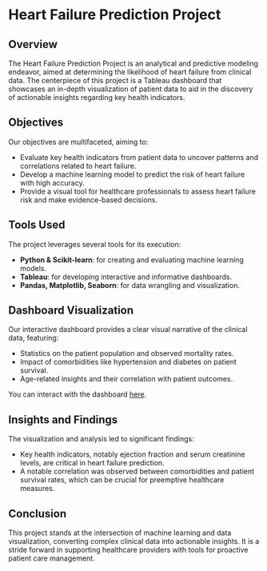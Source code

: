 # Heart Failure Prediction Project

## Overview
The Heart Failure Prediction Project is an analytical and predictive modeling endeavor, aimed at determining the likelihood of heart failure from clinical data. The centerpiece of this project is a Tableau dashboard that showcases an in-depth visualization of patient data to aid in the discovery of actionable insights regarding key health indicators.

## Objectives
Our objectives are multifaceted, aiming to:

- Evaluate key health indicators from patient data to uncover patterns and correlations related to heart failure.
- Develop a machine learning model to predict the risk of heart failure with high accuracy.
- Provide a visual tool for healthcare professionals to assess heart failure risk and make evidence-based decisions.

## Tools Used
The project leverages several tools for its execution:

- **Python & Scikit-learn**: for creating and evaluating machine learning models.
- **Tableau**: for developing interactive and informative dashboards.
- **Pandas, Matplotlib, Seaborn**: for data wrangling and visualization.

## Dashboard Visualization
Our interactive dashboard provides a clear visual narrative of the clinical data, featuring:

- Statistics on the patient population and observed mortality rates.
- Impact of comorbidities like hypertension and diabetes on patient survival.
- Age-related insights and their correlation with patient outcomes.

You can interact with the dashboard [here](https://public.tableau.com/app/profile/dumpa.akash.reddy/viz/Healthcare-HeartFailureDashboard_17120862958800/Dashboard1).

## Insights and Findings
The visualization and analysis led to significant findings:

- Key health indicators, notably ejection fraction and serum creatinine levels, are critical in heart failure prediction.
- A notable correlation was observed between comorbidities and patient survival rates, which can be crucial for preemptive healthcare measures.

## Conclusion
This project stands at the intersection of machine learning and data visualization, converting complex clinical data into actionable insights. It is a stride forward in supporting healthcare providers with tools for proactive patient care management.
